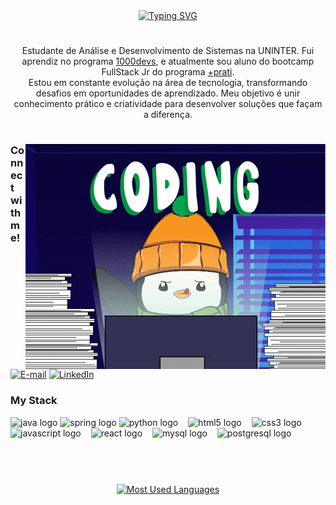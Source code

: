

 <div align="center">
  <a href="https://git.io/typing-svg"><img src="https://readme-typing-svg.demolab.com?font=Fira+Code&pause=1000&width=435&lines=%F0%9F%91%8B+Hi%2C+I%E2%80%99m+Lucas+Oliveira!" alt="Typing SVG" /></a>
</div>



#

<p align="center">Estudante de Análise e Desenvolvimento de Sistemas na UNINTER. Fui aprendiz no programa <a href="https://www.jnjmedtech.com/pt-br/patient/1000-devs-talentos-para-o-bem-na-saude" target="_blank">1000devs</a>, e atualmente sou aluno do bootcamp FullStack Jr do programa <a href="https://www.maisprati.com.br/" target="_blank">+prati</a>.<br>
Estou em constante evolução na área de tecnologia, transformando desafios em oportunidades de aprendizado. Meu objetivo é unir conhecimento prático e criatividade para desenvolver soluções que façam a diferença.</p>
  
#

<picture>
  <source media="(max-width: 600px)" srcset="coding.gif" height="130">
  <source media="(min-width: 601px)" srcset="coding.gif" height="175">
  <img align="right" src="coding.gif" alt="" style="height:auto; max-width:100%;">
</picture>

<h3 align="left">Connect with me!</h3>

[![E-mail](https://img.shields.io/badge/-Email-000?style=for-the-badge&logo=microsoft-outlook&logoColor=FF00F6&color:FFF)](mailto:lucasviniciusoliveira094@gmail.com)
[![LinkedIn](https://img.shields.io/badge/-LinkedIn-000?style=for-the-badge&logo=linkedin&logoColor=FF00F6&color:FFF)](https://www.linkedin.com/in/lucasxoliva/)



<h3 align="left">My Stack</h3>

<div align="left">
  <img src="https://cdn.jsdelivr.net/gh/devicons/devicon/icons/java/java-original.svg" height="25" alt="java logo"  />
  <img src="https://cdn.jsdelivr.net/gh/devicons/devicon/icons/spring/spring-original.svg" height="25" alt="spring logo"  />
  <img src="https://cdn.jsdelivr.net/gh/devicons/devicon/icons/python/python-original.svg" height="25" alt="python logo" />
  <img width="8" />
  <img src="https://cdn.jsdelivr.net/gh/devicons/devicon/icons/html5/html5-original.svg" height="25" alt="html5 logo"  />
  <img width="8" />
  <img src="https://cdn.jsdelivr.net/gh/devicons/devicon/icons/css3/css3-original.svg" height="25" alt="css3 logo"  />
  <img width="8" />
  <img src="https://cdn.jsdelivr.net/gh/devicons/devicon/icons/javascript/javascript-plain.svg" height="25" alt="javascript logo"  />
  <img width="8" />
  <img src="https://cdn.jsdelivr.net/gh/devicons/devicon/icons/react/react-original.svg" height="25" alt="react logo"  />
  <img width="8" />
  <img src="https://cdn.jsdelivr.net/gh/devicons/devicon/icons/mysql/mysql-original.svg" height="25" alt="mysql logo"  />
  <img width="8" />
  <img src="https://cdn.jsdelivr.net/gh/devicons/devicon/icons/postgresql/postgresql-original.svg" height="25" alt="postgresql logo"  />
</div>

#


<div style="text-align: center;" align="center">
  
  <br>
  <br>
  
  

  <a href="https://github.com/lucaxjordo/github-readme-stats">
  <img src="https://github-readme-stats-git-masterrstaa-rickstaa.vercel.app/api/top-langs/?username=lucaxjordo&line_height=10&card_width=290&layout=compact&hide_title=false&count_private=true&langs_count=4&show_icons=true&title_color=A9A9A9&hide=html,scss,less&bg_color=000&text_color=#A9A9A9&border_radius=3&border_color=561760&count_private=true" alt="Most Used Languages">
</a>
</div>


 




